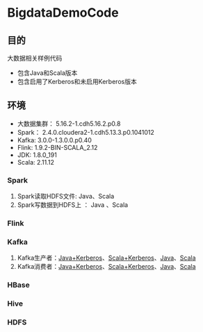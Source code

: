 # BigdataDemoCode

## 目的
大数据相关样例代码
* 包含Java和Scala版本
* 包含启用了Kerberos和未启用Kerberos版本

## 环境
- 大数据集群： 5.16.2-1.cdh5.16.2.p0.8
- Spark： 2.4.0.cloudera2-1.cdh5.13.3.p0.1041012
- Kafka: 3.0.0-1.3.0.0.p0.40
- Flink: 1.9.2-BIN-SCALA_2.12
- JDK: 1.8.0_191
- Scala: 2.11.12
### Spark
1. Spark读取HDFS文件: Java、Scala
2. Spark写数据到HDFS上 ： Java 、Scala
### Flink

### Kafka
1. Kafka生产者：[Java+Kerberos](https://github.com/FrommyMind/BigdataDemoCode/blob/master/src/main/java/com/daniel/java/kafka/JavaKerberosProducerDemo.java)、[Scala+Kerberos](https://github.com/FrommyMind/BigdataDemoCode/blob/master/src/main/scala/com/daniel/scala/kafka/ScalaKerberosProducerDemo.scala)、[Java](https://github.com/FrommyMind/BigdataDemoCode/blob/master/src/main/java/com/daniel/java/kafka/JavaProducerDemo.java)、[Scala](https://github.com/FrommyMind/BigdataDemoCode/blob/master/src/main/scala/com/daniel/scala/kafka/ScalaProducerDemo.java)
2. Kafka消费者：[Java+Kerberos](https://github.com/FrommyMind/BigdataDemoCode/blob/master/src/main/java/com/daniel/java/kafka/JavaKerberosConsumerDemo.java)、[Scala+Kerberos](https://github.com/FrommyMind/BigdataDemoCode/blob/master/src/main/scala/com/daniel/scala/kafka/ScalaKerberosConsumerDemo.scala)、[Java](https://github.com/FrommyMind/BigdataDemoCode/blob/master/src/main/java/com/daniel/java/kafka/JavaConsumerDemo.java)、[Scala](https://github.com/FrommyMind/BigdataDemoCode/blob/master/src/main/scala/com/daniel/scala/kafka/ScalaConsumerDemo.java)
### HBase

### Hive

### HDFS